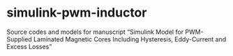 # simulink-pwm-inductor
Source codes and models for manuscript “Simulink Model for PWM-Supplied Laminated Magnetic Cores Including Hysteresis, Eddy-Current and Excess Losses”
